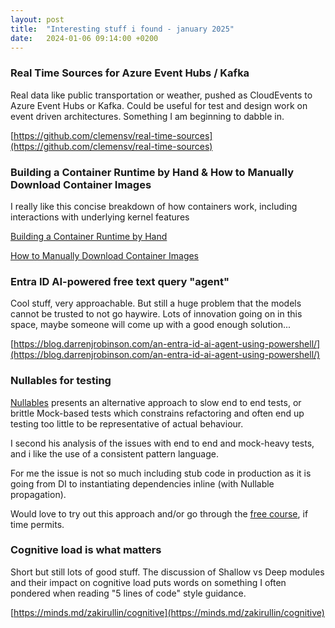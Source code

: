```yaml
---
layout: post
title:  "Interesting stuff i found - january 2025"
date:   2024-01-06 09:14:00 +0200
---
```

### Real Time Sources for Azure Event Hubs / Kafka
Real data like public transportation or weather, pushed as CloudEvents to Azure Event Hubs or Kafka. Could be useful for test and design work on event driven architectures. Something I am beginning to dabble in.

[https://github.com/clemensv/real-time-sources](https://github.com/clemensv/real-time-sources)

### Building a Container Runtime by Hand & How to Manually Download Container Images
I really like this concise breakdown of how containers work, including interactions with underlying kernel features

[Building a Container Runtime by Hand](https://medium.com/@donovan.hubbard/demystifying-containers-part-1-4555311061fc)

[How to Manually Download Container Images](https://medium.com/@donovan.hubbard/how-to-manually-download-container-images-8189bb60baa5)

### Entra ID AI-powered free text query "agent" 
Cool stuff, very approachable. But still a huge problem that the models cannot be trusted to not go haywire. Lots of innovation going on in this space, maybe someone will come up with a good enough solution...

[https://blog.darrenjrobinson.com/an-entra-id-ai-agent-using-powershell/](https://blog.darrenjrobinson.com/an-entra-id-ai-agent-using-powershell/)

### Nullables for testing
[Nullables](https://www.jamesshore.com/v2/projects/nullables) presents an alternative approach to slow end to end tests, or brittle Mock-based tests which constrains refactoring and often end up testing too little to be representative of actual behaviour.

I second his analysis of the issues with end to end and mock-heavy tests, and i like the use of a consistent pattern language.

For me the issue is not so much including stub code in production as it is going from DI to instantiating dependencies inline (with Nullable propagation). 

Would love to try out this approach and/or go through the [free course](https://www.jamesshore.com/v2/courses/testing-without-mocks), if time permits.

### Cognitive load is what matters
Short but still lots of good stuff. The discussion of Shallow vs Deep modules and their impact on cognitive load puts words on something I often pondered when reading "5 lines of code" style guidance.

[https://minds.md/zakirullin/cognitive](https://minds.md/zakirullin/cognitive)
